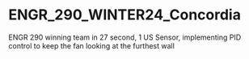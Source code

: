 # ENGR_290_WINTER24_Concordia
ENGR 290 winning team in 27 second, 1 US Sensor, implementing PID control to keep the fan looking at the furthest wall
